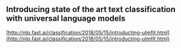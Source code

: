 ## Introducing state of the art text classification with universal language models
  
  [http://nlp.fast.ai/classification/2018/05/15/introducting-ulmfit.html](http://nlp.fast.ai/classification/2018/05/15/introducting-ulmfit.html)